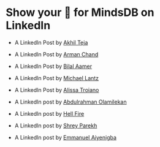 # Show your 💚 for MindsDB on LinkedIn

- A LinkedIn Post by [Akhil Teja](https://www.linkedin.com/posts/akhilsplendid_quickstart-activity-6987415292276592640-CYnu?utm_source=share&utm_medium=member_desktop)

- A LinkedIn Post by [Arman Chand](https://www.linkedin.com/posts/arman-chand-020099128_hacktoberfest2022-activity-6986237583819198465-LBsR?utm_source=share&utm_medium=member_desktop)

- A LinkedIn Post by [Bilal Aamer](https://www.linkedin.com/posts/bilal-aamer_community-hacktoberfest-mindsdb-activity-6983424490730905600-RwIE?utm_source=share&utm_medium=member_desktop)

- A LinkedIn Post by [Michael Lantz](https://www.linkedin.com/posts/michael-lantz-54999165_for-those-interested-in-democratizing-machine-activity-6983496231184420864-gqGB/?utm_source=share&utm_medium=member_desktop)

- A LinkedIn Post by [Alissa Troiano](https://www.linkedin.com/posts/alissatroiano_hacktoberfest-contributing-prizes-mindsdb-activity-6983465965325803520-U8qe?utm_source=share&utm_medium=member_desktop)

- A LinkedIn post by [Abdulrahman Olamilekan](https://www.linkedin.com/feed/update/urn:li:activity:6984003219572068353/)

- A LinkedIn post by [Hell Fire](https://www.linkedin.com/posts/hell-fire-7a8544253_machinelearning-activity-6985893709196185600-dp3U?utm_source=share&utm_medium=member_desktop)

- A LinkedIn post by [Shrey Parekh](https://www.linkedin.com/posts/shrey-parekh-a16644200_quickstart-activity-6985973943211814912-Mulk?utm_source=share&utm_medium=member_desktop)

- A LinkedIn post by [Emmanuel Aiyenigba](https://www.linkedin.com/posts/emmanuel-aiyenigba-46b9331a3_i-recently-discovered-mindsdb-an-open-source-activity-6986369927674761216-bToN?utm_source=share&utm_medium=member_desktop)

